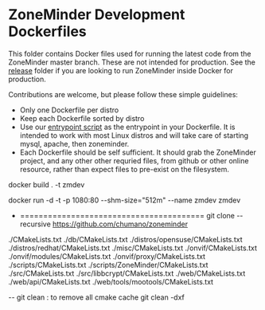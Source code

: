 # ZoneMinder Development Dockerfiles
This folder contains Docker files used for running the latest code from the ZoneMinder master branch.
These are not intended for production. See the [release](https://github.com/ZoneMinder/zmdockerfiles/tree/master/release) folder if you are looking to run ZoneMinder inside Docker for production.

Contributions are welcome, but please follow these simple guidelines:

- Only one Dockerfile per distro
- Keep each Dockerfile sorted by distro
- Use our [entrypoint script](https://github.com/ZoneMinder/zmdockerfiles/blob/master/utils/entrypoint.sh) as the entrypoint in your Dockerfile. It is intended to work with most Linux distros and will take care of starting mysql, apache, then zoneminder.
- Each Dockerfile should be self sufficient. It should grab the ZoneMinder project, and any other other requried files, from github or other online resource, rather than expect files to pre-exist on the filesystem.


docker build . -t zmdev

docker run -d -t -p 1080:80  --shm-size="512m" --name  zmdev zmdev 
- ========================================
git clone --recursive https://github.com/chumano/zoneminder


./CMakeLists.txt
./db/CMakeLists.txt
./distros/opensuse/CMakeLists.txt
./distros/redhat/CMakeLists.txt
./misc/CMakeLists.txt
./onvif/CMakeLists.txt
./onvif/modules/CMakeLists.txt
./onvif/proxy/CMakeLists.txt
./scripts/CMakeLists.txt
./scripts/ZoneMinder/CMakeLists.txt
./src/CMakeLists.txt
./src/libbcrypt/CMakeLists.txt
./web/CMakeLists.txt
./web/api/CMakeLists.txt
./web/tools/mootools/CMakeLists.txt

-- git clean : to remove all cmake cache
git clean -dxf